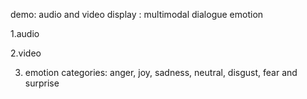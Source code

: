 demo: audio and video display : multimodal dialogue emotion  


1.audio 

2.video

3. emotion categories: anger, joy, sadness, neutral, disgust, fear and surprise
